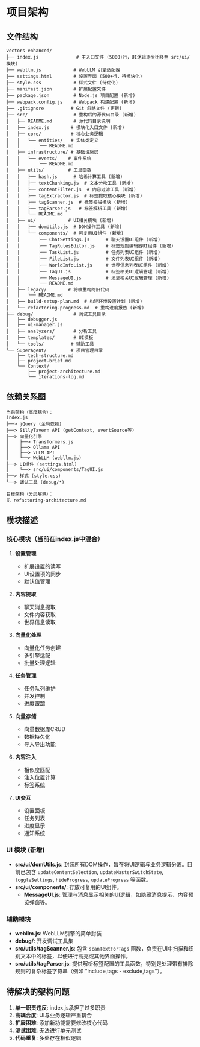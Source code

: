 # 项目架构

## 文件结构
```
vectors-enhanced/
├── index.js              # 主入口文件 (5000+行，UI逻辑逐步迁移至 src/ui/ 模块)
├── webllm.js            # WebLLM 引擎适配器
├── settings.html        # 设置界面 (500+行，待模块化)
├── style.css            # 样式文件 (待优化)
├── manifest.json        # 扩展配置文件
├── package.json         # Node.js 项目配置 (新增)
├── webpack.config.js    # Webpack 构建配置 (新增)
├── .gitignore          # Git 忽略文件 (更新)
├── src/                 # 重构后的源代码目录 (新增)
│   ├── README.md        # 源代码目录说明
│   ├── index.js        # 模块化入口文件 (新增)
│   ├── core/           # 核心业务逻辑
│   │   └── entities/   # 实体类定义
│   │       └── README.md
│   ├── infrastructure/ # 基础设施层
│   │   └── events/    # 事件系统
│   │       └── README.md
│   ├── utils/         # 工具函数
│   │   ├── hash.js      # 哈希计算工具 (新增)
│   │   ├── textChunking.js  # 文本分块工具 (新增)
│   │   ├── contentFilter.js  # 内容过滤工具 (新增)
│   │   ├── tagExtractor.js  # 标签提取核心模块 (新增)
│   │   ├── tagScanner.js  # 标签扫描模块 (新增)
│   │   ├── tagParser.js   # 标签解析工具 (新增)
│   │   └── README.md
│   ├── ui/            # UI相关模块 (新增)
│   │   ├── domUtils.js  # DOM操作工具 (新增)
│   │   └── components/  # 可复用UI组件 (新增)
│   │       ├── ChatSettings.js      # 聊天设置UI组件 (新增)
│   │       ├── TagRulesEditor.js    # 标签规则编辑器UI组件 (新增)
│   │       ├── TaskList.js          # 任务列表UI组件 (新增)
│   │       ├── FileList.js          # 文件列表UI组件 (新增)
│   │       ├── WorldInfoList.js     # 世界信息列表UI组件 (新增)
│   │       ├── TagUI.js             # 标签相关UI逻辑管理 (新增)
│   │       ├── MessageUI.js         # 消息相关UI逻辑管理 (新增)
│   │       └── README.md
│   ├── legacy/        # 将被重构的旧代码
│   │   └── README.md
│   ├── build-setup-plan.md  # 构建环境设置计划 (新增)
│   └── refactoring-progress.md  # 重构进度报告 (新增)
├── debug/               # 调试工具目录
│   ├── debugger.js
│   ├── ui-manager.js
│   ├── analyzers/       # 分析工具
│   ├── templates/       # UI模板
│   └── tools/          # 辅助工具
└── SuperAgent/         # 项目管理目录
    ├── tech-structure.md
    ├── project-brief.md
    └── Context/
        ├── project-architecture.md
        └── iterations-log.md
```

## 依赖关系图
```
当前架构（高度耦合）：
index.js
├──> jQuery (全局依赖)
├──> SillyTavern API (getContext, eventSource等)
├──> 向量化引擎
│    ├──> Transformers.js
│    ├──> Ollama API
│    ├──> vLLM API
│    └──> WebLLM (webllm.js)
├──> UI组件 (settings.html)
│    └──> src/ui/components/TagUI.js
├──> 样式 (style.css)
└──> 调试工具 (debug/*)

目标架构（分层解耦）：
见 refactoring-architecture.md
```

## 模块描述

### 核心模块（当前在index.js中混合）
1. **设置管理**
   - 扩展设置的读写
   - UI设置项的同步
   - 默认值管理

2. **内容提取**
   - 聊天消息提取
   - 文件内容获取
   - 世界信息读取

3. **向量化处理**
   - 向量化任务创建
   - 多引擎适配
   - 批量处理逻辑

4. **任务管理**
   - 任务队列维护
   - 并发控制
   - 进度跟踪

5. **向量存储**
   - 向量数据库CRUD
   - 数据持久化
   - 导入导出功能

6. **内容注入**
   - 相似度匹配
   - 注入位置计算
   - 标签系统

7. **UI交互**
   - 设置面板
   - 任务列表
   - 进度显示
   - 通知系统

### UI 模块 (新增)
- **src/ui/domUtils.js**: 封装所有DOM操作，旨在将UI逻辑与业务逻辑分离。目前已包含 `updateContentSelection`, `updateMasterSwitchState`, `toggleSettings`, `hideProgress`, `updateProgress` 等函数。
- **src/ui/components/**: 存放可复用的UI组件。
  - **MessageUI.js**: 管理与消息显示相关的UI逻辑，如隐藏消息提示、内容预览弹窗等。

### 辅助模块
- **webllm.js**: WebLLM引擎的简单封装
- **debug/**: 开发调试工具集
- **src/utils/tagScanner.js**: 包含 `scanTextForTags` 函数，负责在UI中扫描和识别文本中的标签，以便进行高亮或其他界面操作。
- **src/utils/tagParser.js**: 提供解析标签配置的工具函数，特别是处理带有排除规则的复杂标签字符串（例如 "include,tags - exclude,tags"）。

## 待解决的架构问题
1. **单一职责违反**: index.js承担了过多职责
2. **高耦合度**: UI与业务逻辑严重耦合
3. **扩展困难**: 添加新功能需要修改核心代码
4. **测试困难**: 无法进行单元测试
5. **代码重复**: 多处存在相似逻辑
